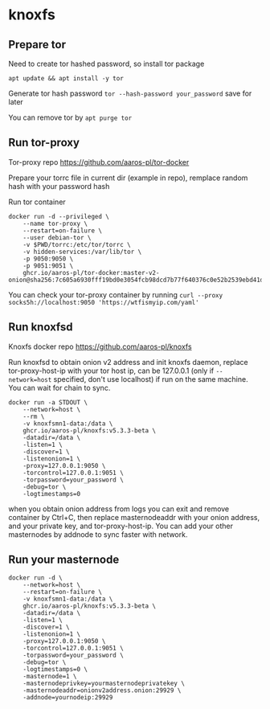 # knoxfs
## Prepare tor
Need to create tor hashed password, so install tor package

`apt update && apt install -y tor`

Generate tor hash password
`tor --hash-password your_password`
save for later

You can remove tor by 
`apt purge tor`

## Run tor-proxy

Tor-proxy repo
https://github.com/aaros-pl/tor-docker

Prepare your torrc file in current dir (example in repo), remplace random hash with your password hash

Run tor container

```
docker run -d --privileged \
    --name tor-proxy \
    --restart=on-failure \
    --user debian-tor \
    -v $PWD/torrc:/etc/tor/torrc \
    -v hidden-services:/var/lib/tor \
    -p 9050:9050 \
    -p 9051:9051 \
    ghcr.io/aaros-pl/tor-docker:master-v2-onion@sha256:7c605a6930fff19bd0e3054fcb98dcd7b77f640376c0e52b2539ebd41de06715
```
    

You can check your tor-proxy container by running
`curl --proxy socks5h://localhost:9050 'https://wtfismyip.com/yaml'`

## Run knoxfsd

Knoxfs docker repo
https://github.com/aaros-pl/knoxfs

Run knoxfsd to obtain onion v2 address and init knoxfs daemon, replace tor-proxy-host-ip with your tor host ip, can be 127.0.0.1 (only if `--network=host` specified, don't use localhost) if run on the same machine.
You can wait for chain to sync.
```
docker run -a STDOUT \
    --network=host \
    --rm \
    -v knoxfsmn1-data:/data \
    ghcr.io/aaros-pl/knoxfs:v5.3.3-beta \
    -datadir=/data \
    -listen=1 \
    -discover=1 \
    -listenonion=1 \
    -proxy=127.0.0.1:9050 \
    -torcontrol=127.0.0.1:9051 \
    -torpassword=your_password \
    -debug=tor \
    -logtimestamps=0
```

when you obtain onion address from logs you can exit and remove container by Ctrl+C, then replace masternodeaddr with your onion address, and your private key, and tor-proxy-host-ip.
You can add your other masternodes by addnode to sync faster with network.

## Run your masternode
```
docker run -d \
    --network=host \
    --restart=on-failure \
    -v knoxfsmn1-data:/data \
    ghcr.io/aaros-pl/knoxfs:v5.3.3-beta \
    -datadir=/data \
    -listen=1 \
    -discover=1 \
    -listenonion=1 \
    -proxy=127.0.0.1:9050 \
    -torcontrol=127.0.0.1:9051 \
    -torpassword=your_password \
    -debug=tor \
    -logtimestamps=0 \
    -masternode=1 \
    -masternodeprivkey=yourmasternodeprivatekey \
    -masternodeaddr=onionv2address.onion:29929 \
    -addnode=yournodeip:29929
```
